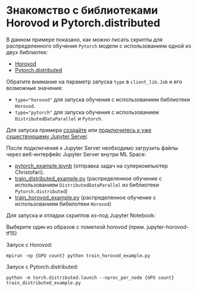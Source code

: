 # Знакомство с библиотеками Horovod и Pytorch.distributed

В данном примере показано, как можно писать скрипты для распределенного обучения `Pytorch` модели с использованием одной из двух библиотек:
 * [Horovod](https://github.com/horovod/horovod)
 * [Pytorch.distributed](https://pytorch.org/tutorials/intermediate/dist_tuto.html)

Обратите внимание на параметр запуска `type` в `client_lib.Job` и его возможные значения:
 * `type="horovod"` для запуска обучения с использованием библиотеки `Horovod`.
 * `type="pytorch"` для запуска обучения с использованием `DistributedDataParallel` и `Pytorch`.

Для запуска примера [создайте](https://cloud.ru/ru/docs/aicloud/mlspace/concepts/guides/guides__jupyter/environments__environments__jupyter-server__create-new-jupyter-server.html) или [подключитесь к уже существующему Jupyter Server](https://cloud.ru/ru/docs/aicloud/mlspace/concepts/guides/guides__jupyter/environments__environments__jupyter-server__connect-to-exist.html).

После подключения к Jupyter Server необходимо загрузить файлы через веб-интерфейс Jupyter Server внутри ML Space:

 * [pytorch_example.ipynb](pytorch_example.ipynb) (отправка задач на суперкомпьютер Christofari).
 * [train_distributed_example.py](train_distributed_example.py) (распределенное обучение с использованием `DistributedDataParallel` из библиотеки `Pytorch.distributed`)
 * [train_horovod_example.py](train_horovod_example.py) (распределенное обучение с использованием бибилотеки `Horovod`)
 
 
 Для запуска и отладки скриптов из-под Jupyter Notebook:
 
 Выберите один из образов с пометкой *horovod* (прим. jupyter-horovod-tf15)
 
 Запуск с Horovod:
 ```
 mpirun -np {GPU count} python train_horovod_example.py
 ```
 Запуск с Pytorch.distributed:
 ```
 python -m torch.distributed.launch --nproc_per_node {GPU count} train_distributed_example.py
```
